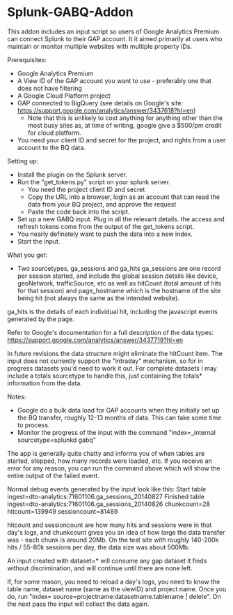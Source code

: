 # Splunk-GABQ-Addon

This addon includes an input script so users of Google Analytics Premium can connect Splunk to their GAP account.
It it aimed primarily at users who maintain or monitor multiple websites with multiple property IDs.

Prerequisites:
* Google Analytics Premium
* A View ID of the GAP account you want to use - preferably one that does not have filtering
* A Google Cloud Platform project
* GAP connected to BigQuery (see details on Google's site: https://support.google.com/analytics/answer/3437618?hl=en)
  * Note that this is unlikely to cost anything for anything other than the most busy sites as, at time of writing, google give a $500/pm credit for cloud platform.
* You need your client ID and secret for the project, and rights from a user account to the BQ data.

Setting up:
* Install the plugin on the Splunk server.
* Run the "get_tokens.py" script on your splunk server. 
    * You need the project client ID and secret
    * Copy the URL into a browser, login as an account that can read the data from your BQ project, and approve the request
    * Paste the code back into the script.
* Set up a new GABQ input. Plug in all the relevant details. the access and refresh tokens come from the output of the get_tokens script.
* You nearly definately want to push the data into a new index.
* Start the input.

What you get:
* Two sourcetypes, ga_sessions and ga_hits
ga_sessions are one record per session started, and include the global session details like device, geoNetwork, trafficSource, etc as well as hitCount (total amount of hits for that session) and page_hostname which is the hostname of the site being hit (not always the same as the intended website).

ga_hits is the details of each individual hit, including the javascript events generated by the page.

Refer to Google's documentation for a full description of the data types: https://support.google.com/analytics/answer/3437719?hl=en

In future revisions the data structure might eliminate the hitCount item. The input does not currently support the "intraday" mechanism, so for in progress datasets you'd need to work it out. For complete datasets I may include a totals sourcetype to handle this, just containing the totals* information from the data.

Notes:
* Google do a bulk data load for GAP accounts when they initially set up the BQ transfer, roughly 12-13 months of data. This can take some time to process.
* Monitor the progress of the input with the command "index=_internal sourcetype=splunkd gabq"

The app is generally quite chatty and informs you of when tables are started, stopped, how many records were loaded, etc. If you receive an error for any reason, you can run the command above which will show the entire output of the failed event.

Normal debug events generated by the input look like this:
Start table ingest=dto-analytics:71601106.ga_sessions_20140827
Finished table ingest=dto-analytics:71601106.ga_sessions_20140826 chunkcount=28 hitcount=139949 sessioncount=81489

hitcount and sessioncount are how many hits and sessions were in that day's logs, and chunkcount gives you an idea of how large the data transfer was - each chunk is around 20Mb. On the test site with roughly 140-200k hits / 55-80k sessions per day, the data size was about 500Mb. 

An input created with dataset=* will consume any gap dataset it finds without discrimination, and will continue until there are none left.

If, for some reason, you need to reload a day's logs, you need to know the table name, dataset name (same as the viewID) and project name. Once you do, run "index=<whatever> source=projectname:datasetname.tablename | delete". On the next pass the input will collect the data again.
